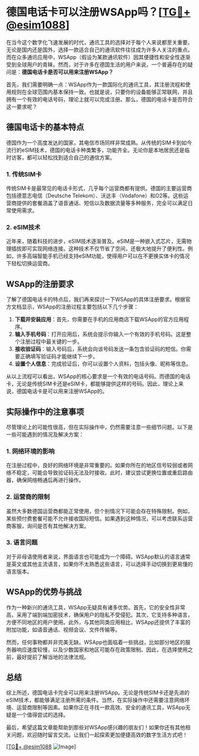 # 德国电话卡可以注册WSApp吗？[[TG💪+ @esim1088](https://t.me/s/esim1088)]

在当今这个数字化飞速发展的时代，通讯工具的选择对于每个人来说都至关重要。无论是国内还是国外，选择一款适合自己的通讯软件往往成为许多人关注的重点。而在众多通讯应用中，WSApp（假设为某款通讯软件）因其便捷性和安全性逐渐受到全球用户的青睐。然而，对于许多在德国生活的用户来说，一个普遍存在的疑问是：**德国电话卡是否可以用来注册WSApp？**

首先，我们需要明确一点：WSApp作为一款国际化的通讯工具，其注册流程和使用规则在全球范围内基本保持一致。也就是说，只要你的设备能够正常联网，并且拥有一个有效的电话号码，理论上就可以完成注册。那么，德国的电话卡是否符合这一要求呢？

## 德国电话卡的基本特点

德国作为一个高度发达的国家，其电信市场同样非常成熟。从传统的SIM卡到如今流行的eSIM技术，德国的电话卡种类繁多，功能齐全。无论你是本地居民还是临时访客，都可以轻松找到适合自己的通信方案。

### 1. **传统SIM卡**
传统SIM卡是最常见的电话卡形式，几乎每个运营商都有提供。德国的主要运营商包括德意志电信（Deutsche Telekom）、沃达丰（Vodafone）和O2等。这些运营商提供的套餐涵盖了语音通话、短信以及数据流量等多种服务，完全可以满足日常使用需求。

### 2. **eSIM技术**
近年来，随着科技的进步，eSIM技术逐渐普及。eSIM是一种嵌入式芯片，无需物理插拔即可实现网络连接。这种技术不仅节省了空间，还极大地提升了便利性。例如，许多高端智能手机已经支持eSIM功能，使得用户可以在不更换实体卡的情况下轻松切换运营商。

## WSApp的注册要求

了解了德国电话卡的特点后，我们再来探讨一下WSApp的具体注册要求。根据官方文档显示，WSApp的注册过程主要包括以下几个步骤：

1. **下载并安装应用**：首先，你需要在手机的应用商店下载WSApp的官方应用程序。
2. **输入手机号码**：打开应用后，系统会提示你输入一个有效的手机号码。这是整个注册过程中最关键的一步。
3. **接收验证码**：输入号码后，系统会向该号码发送一条包含验证码的短信。你需要正确填写验证码才能继续下一步。
4. **设置个人信息**：完成验证后，你可以设置个人资料，包括头像、昵称等信息。

从以上流程可以看出，WSApp的核心要求是一个有效的电话号码。而德国的电话卡，无论是传统SIM卡还是eSIM卡，都能够提供这样的号码。因此，理论上来说，德国电话卡是可以用来注册WSApp的。

## 实际操作中的注意事项

尽管理论上的可能性很高，但在实际操作中，仍然需要注意一些细节问题。以下是一些可能遇到的情况及解决方案：

### 1. **网络环境的影响**
在注册过程中，良好的网络环境是非常重要的。如果你所在的地区信号较弱或者网络不稳定，可能会导致验证码无法及时接收。此时，建议尝试更换位置或重启路由器，确保网络畅通后再进行操作。

### 2. **运营商的限制**
虽然大多数德国运营商都能正常使用，但个别情况下可能会存在特殊限制。例如，某些预付费套餐可能不允许接收国际短信。如果遇到这种情况，可以考虑联系运营商客服，询问是否有其他解决方案。

### 3. **语言问题**
对于非母语使用者来说，界面语言也可能成为一个障碍。WSApp默认的语言通常是英文或其他主流语言，如果你不太熟悉这些语言，可以选择手动切换到更易懂的语言版本。

## WSApp的优势与挑战

作为一种新兴的通讯工具，WSApp无疑具有诸多优势。首先，它的安全性非常高，采用了端到端加密技术，确保用户的隐私不受侵犯。其次，它支持多种语言，方便不同地区的用户使用。此外，与其他同类应用相比，WSApp还提供了丰富的附加功能，如语音通话、视频会议、文件传输等。

然而，任何事物都并非完美无缺。WSApp也面临着一些挑战，比如部分地区的服务器响应速度较慢，以及少数国家和地区可能存在政策限制。因此，在选择使用之前，最好提前了解当地的法律法规。

## 总结

综上所述，德国电话卡完全可以用来注册WSApp。无论是传统SIM卡还是先进的eSIM技术，都能够满足注册所需的条件。当然，在实际操作中还需要注意网络环境、运营商限制等因素。如果你正在寻找一款高效、安全的通讯工具，WSApp无疑是一个值得尝试的选择。

最后，希望这篇文章能帮助到那些对WSApp感兴趣的朋友们！如果你还有其他相关问题，欢迎随时留言交流。让我们一起探索更加便捷高效的数字生活方式吧！

[[TG💪+ @esim1088](https://t.me/s/esim1088) ![Image](https://i.postimg.cc/4NQfJmqS/Snipaste-2025-05-13-00-14-12.png)]